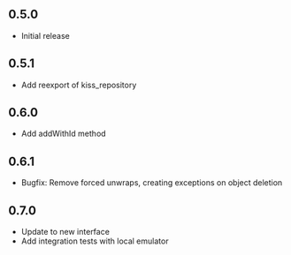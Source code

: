 ## 0.5.0

* Initial release

## 0.5.1

* Add reexport of kiss_repository

## 0.6.0

* Add addWithId method

## 0.6.1

* Bugfix: Remove forced unwraps, creating exceptions on object deletion

## 0.7.0

* Update to new interface
* Add integration tests with local emulator
